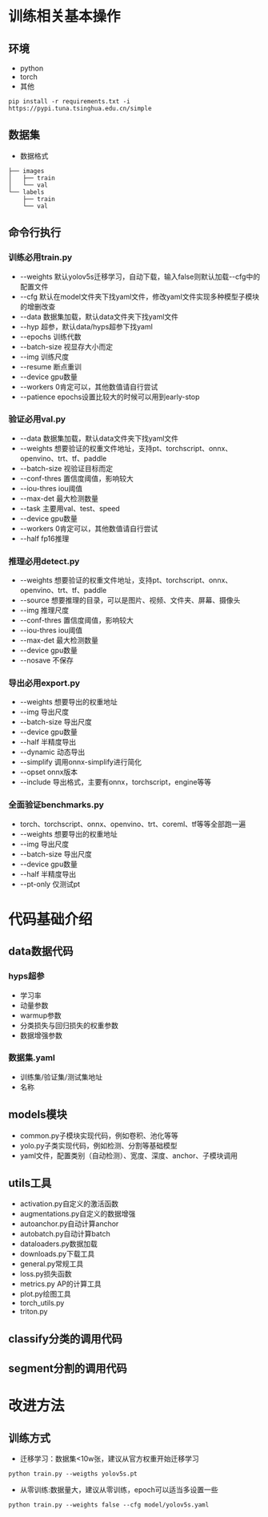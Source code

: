 # 训练相关基本操作
## 环境
+ python
+ torch
+ 其他
```
pip install -r requirements.txt -i  https://pypi.tuna.tsinghua.edu.cn/simple

```
## 数据集
+ 数据格式
```
├── images
│   ├── train
│   └── val
└── labels
    ├── train
    └── val

```
## 命令行执行
### 训练必用train.py
+ --weights 默认yolov5s迁移学习，自动下载，输入false则默认加载--cfg中的配置文件
+ --cfg 默认在model文件夹下找yaml文件，修改yaml文件实现多种模型子模块的增删改查
+ --data 数据集加载，默认data文件夹下找yaml文件
+ --hyp 超参，默认data/hyps超参下找yaml
+ --epochs 训练代数
+ --batch-size 视显存大小而定
+ --img 训练尺度
+ --resume 断点重训
+ --device gpu数量
+ --workers 0肯定可以，其他数值请自行尝试
+ --patience epochs设置比较大的时候可以用到early-stop

### 验证必用val.py
+ --data 数据集加载，默认data文件夹下找yaml文件
+ --weights 想要验证的权重文件地址，支持pt、torchscript、onnx、openvino、trt、tf、paddle
+ --batch-size 视验证目标而定
+ --conf-thres 置信度阈值，影响较大
+ --iou-thres iou阈值
+ --max-det 最大检测数量
+ --task 主要用val、test、speed
+ --device gpu数量
+ --workers 0肯定可以，其他数值请自行尝试
+ --half fp16推理

### 推理必用detect.py
+ --weights 想要验证的权重文件地址，支持pt、torchscript、onnx、openvino、trt、tf、paddle
+ --source 想要推理的目录，可以是图片、视频、文件夹、屏幕、摄像头
+ --img 推理尺度
+ --conf-thres 置信度阈值，影响较大
+ --iou-thres iou阈值
+ --max-det 最大检测数量
+ --device gpu数量
+ --nosave 不保存

### 导出必用export.py
+ --weights 想要导出的权重地址
+ --img 导出尺度
+ --batch-size 导出尺度
+ --device gpu数量
+ --half 半精度导出
+ --dynamic 动态导出
+ --simplify 调用onnx-simplify进行简化
+ --opset onnx版本
+ --include 导出格式，主要有onnx，torchscript，engine等等

### 全面验证benchmarks.py
+ torch、torchscript、onnx、openvino、trt、coreml、tf等等全部跑一遍
+ --weights 想要导出的权重地址
+ --img 导出尺度
+ --batch-size 导出尺度
+ --device gpu数量
+ --half 半精度导出
+ --pt-only 仅测试pt

# 代码基础介绍
## data数据代码
### hyps超参
+ 学习率
+ 动量参数
+ warmup参数
+ 分类损失与回归损失的权重参数
+ 数据增强参数
### 数据集.yaml
+ 训练集/验证集/测试集地址
+ 名称
## models模块
+ common.py子模块实现代码，例如卷积、池化等等
+ yolo.py子类实现代码，例如检测、分割等基础模型
+ yaml文件，配置类别（自动检测）、宽度、深度、anchor、子模块调用
## utils工具
+ activation.py自定义的激活函数
+ augmentations.py自定义的数据增强
+ autoanchor.py自动计算anchor
+ autobatch.py自动计算batch
+ dataloaders.py数据加载
+ downloads.py下载工具
+ general.py常规工具
+ loss.py损失函数
+ metrics.py AP的计算工具
+ plot.py绘图工具
+ torch_utils.py
+ triton.py
## classify分类的调用代码
## segment分割的调用代码

# 改进方法
## 训练方式
+ 迁移学习：数据集<10w张，建议从官方权重开始迁移学习
```
python train.py --weigths yolov5s.pt
```
+ 从零训练:数据量大，建议从零训练，epoch可以适当多设置一些
```
python train.py --weights false --cfg model/yolov5s.yaml
```